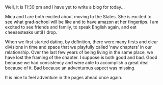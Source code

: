 Well, it is 11:30 pm and I have yet to write a blog for today...

Mica and I are both excited about moving to the States. She is excited to see what grad-school will be like and to have amazon at her fingertips. I am excited to see friends and family, to speak English again, and eat cheesesteaks until I drop.

When we first started dating, by definition, there were many firsts and clear divisions in time and space that we playfully called 'new chapters' in our relationship. Over the last few years of being living in the same place, we have lost the framing of the chapter. I suppose is both good and bad. Good because we had consistency and were able to accomplish a great deal because of it. Bad because an adventurous aspect was missing.

It is nice to feel adventure in the pages ahead once again. 
